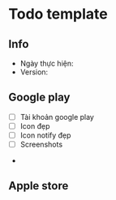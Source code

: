 # Todo template

## Info

* Ngày thực hiện:
* Version:

## Google play

* [ ] Tài khoản google play
* [ ] Icon đẹp
* [ ] Icon notify đẹp
* [ ] Screenshots
*

## Apple store

